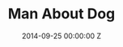 ---
title: Man About Dog
img: "/uploads/shaheen-baig-casting-marvellous.jpg"
date: 2014-09-25 00:00:00 Z
categories:
- television
tags:
- recent
director: Julian Farino
with: Toby Jones, Gemma Jones, Tony Curran 
imdb: "http://www.imdb.com/title/tt3659786/"
video: pz03gfr8nz
layout: project
---